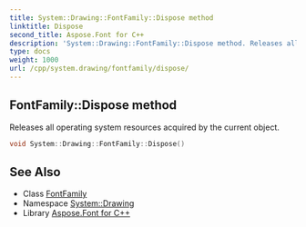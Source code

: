 ```yaml
---
title: System::Drawing::FontFamily::Dispose method
linktitle: Dispose
second_title: Aspose.Font for C++
description: 'System::Drawing::FontFamily::Dispose method. Releases all operating system resources acquired by the current object in C++.'
type: docs
weight: 1000
url: /cpp/system.drawing/fontfamily/dispose/
---
```

## FontFamily::Dispose method


Releases all operating system resources acquired by the current object.

```cpp
void System::Drawing::FontFamily::Dispose()
```

## See Also

* Class [FontFamily](../)
* Namespace [System::Drawing](../../)
* Library [Aspose.Font for C++](../../../)
